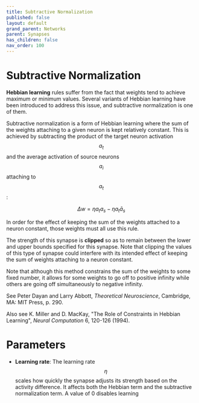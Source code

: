 ```yaml
---
title: Subtractive Normalization
published: false
layout: default
grand_parent: Networks
parent: Synapses
has_children: false
nav_order: 100
---
```


# Subtractive Normalization

**Hebbian learning** rules suffer from the fact that weights tend to achieve maximum or minimum values. Several variants of Hebbian learning have been introduced to address this issue, and subtractive normalization is one of them.

Subtractive normalization is a form of Hebbian learning where the sum of the weights attaching to a given neuron is kept relatively constant. This is achieved by subtracting the product of the target neuron activation $$a_t$$ and the average activation of source neurons $$a_i$$ attaching to $$a_t$$:

$$
\Delta w = \eta a_t a_s - \eta a_t \bar{a}_s
$$

In order for the effect of keeping the sum of the weights attached to a neuron constant, those weights must all use this rule.

The strength of this synapse is **clipped** so as to remain between the lower and upper bounds specified for this synapse. Note that clipping the values of this type of synapse could interfere with its intended effect of keeping the sum of weights attaching to a neuron constant.

Note that although this method constrains the sum of the weights to some fixed number, it allows for some weights to go off to positive infinity while others are going off simultaneously to negative infinity.

See Peter Dayan and Larry Abbott, *Theoretical Neuroscience*, Cambridge, MA: MIT Press, p. 290.

Also see K. Miller and D. MacKay, "The Role of Constraints in Hebbian Learning", *Neural Computation* 6, 120-126 (1994).

# Parameters

- **Learning rate**: The learning rate $$\eta$$ scales how quickly the synapse adjusts its strength based on the activity difference. It affects both the Hebbian term and the subtractive normalization term. A value of 0 disables learning